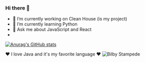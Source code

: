 ### Hi there 👋

- 🔭 I’m currently working on Clean House (is my project)
- 🌱 I’m currently learning Python
- 💬 Ask me about JavaScript and React
- 
[![Anurag's GitHub stats](https://github-readme-stats.vercel.app/api?username=anuraghazra)](https://github.com/anuraghazra/github-readme-stats)

  ❤️ I love Java and it's my favorite language ❤️
  ![Bilby Stampede](https://image.freepik.com/vetores-gratis/programador-portatil-com-ilustracao-de-cafe-livros-e-oculos_138676-139.jpg)
  
